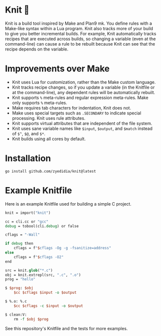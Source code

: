 # Knit 🧶

Knit is a build tool inspired by Make and Plan9 mk. You define rules with a
Make-like syntax within a Lua program. Knit also tracks more of your build to
give you better incremental builds. For example, Knit automatically tracks
recipes that are executed across builds, so changing a variable (even at the
command-line) can cause a rule to be rebuilt because Knit can see that the
recipe depends on the variable.

# Improvements over Make

* Knit uses Lua for customization, rather than the Make custom language.
* Knit tracks recipe changes, so if you update a variable (in the Knitfile or
  at the command-line), any dependent rules will be automatically rebuilt.
* Knit supports `%` meta-rules and regular expression meta-rules. Make only
  supports `%` meta-rules.
* Make requires tab characters for indentation, Knit does not.
* Make uses special targets such as `.SECONDARY` to indicate special
  processing. Knit uses rule attributes.
* Knit supports virtual attributes that are independent of the file system.
* Knit uses sane variable names like `$input`, `$output`, and `$match` instead
  of `$^`, `$@`, and `$*`.
* Knit builds using all cores by default.

# Installation

```
go install github.com/zyedidia/knit@latest
```

# Example Knitfile

Here is an example Knitfile used for building a simple C project.

```tcl
knit = import("knit")

cc = cli.cc or "gcc"
debug = tobool(cli.debug) or false

cflags = "-Wall"

if debug then
    cflags = f"$cflags -Og -g -fsanitize=address"
else
    cflags = f"$cflags -O2"
end

src = knit.glob("*.c")
obj = knit.extrepl(src, ".c", ".o")
prog = "hello"

$ $prog: $obj
    $cc $cflags $input -o $output

$ %.o: %.c
    $cc $cflags -c $input -o $output

$ clean:V:
    rm -f $obj $prog
```

See this repository's Knitfile and the tests for more examples.
